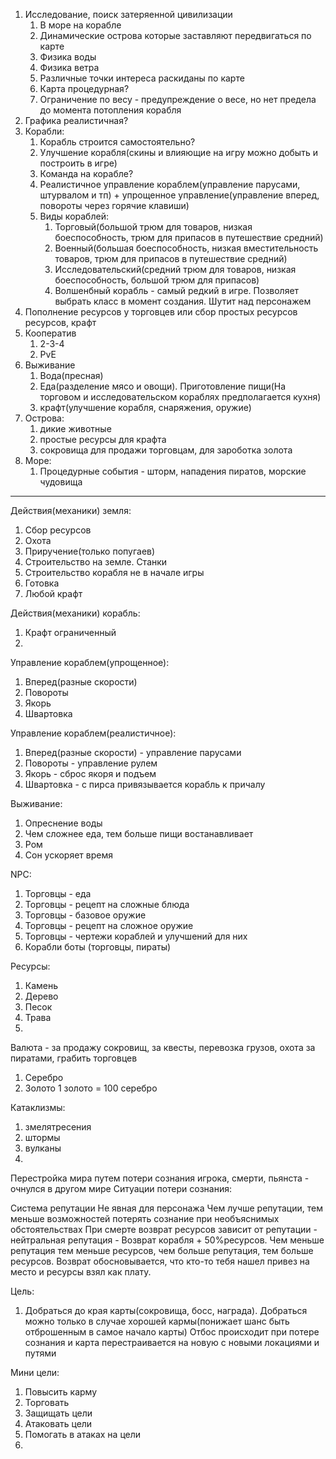 1. Исследование, поиск затеряенной цивилизации
   1. В море на корабле
   2. Динамические острова которые заставляют передвигаться по карте
   4. Физика воды
   5. Физика ветра
   6. Различные точки интереса раскиданы по карте
   7. Карта процедурная?
   8. Ограничение по весу - предупреждение о весе, но нет предела до момента потопления корабля
2. Графика реалистичная?
3. Корабли:
   1. Корабль строится самостоятельно?
   2. Улучшение корабля(скины и влияющие на игру можно добыть и построить в игре)
   3. Команда на корабле?
   4. Реалистичное управление кораблем(управление парусами, штурвалом и тп) + упрощенное управление(управление вперед, повороты через горячие клавиши)
   5. Виды кораблей:
      1. Торговый(большой трюм для товаров, низкая боеспособность, трюм для припасов в путешествие средний)
      2. Военный(большая боеспособность, низкая вместительность товаров, трюм для припасов в путешествие средний)
      3. Исследовательский(средний трюм для товаров, низкая боеспособность, большой трюм для припасов)
      4. Волшенбный корабль - самый редкий в игре. Позволяет выбрать класс в момент создания. Шутит над персонажем
4. Пополнение ресурсов у торговцев или сбор простых ресурсов ресурсов, крафт
5. Кооператив
   1. 2-3-4
   2. PvE
6. Выживание
   1. Вода(пресная)
   2. Еда(разделение мясо и овощи). Приготовление пищи(На торговом и исследовательском кораблях предполагается кухня)
   3. крафт(улучшение корабля, снаряжения, оружие)
7. Острова:
   1. дикие животные
   2. простые ресурсы для крафта
   3. сокровища для продажи торговцам, для зароботка золота
8. Море:
   1. Процедурные события - шторм, нападения пиратов, морские чудовища

________

Действия(механики) земля:
1. Сбор ресурсов
2. Охота
3. Приручение(только попугаев)
4. Строительство на земле. Станки
5. Строительство корабля не в начале игры
6. Готовка
7. Любой крафт

Действия(механики) корабль:
1. Крафт ограниченный
2. 

Управление кораблем(упрощенное):
1. Вперед(разные скорости)
2. Повороты
3. Якорь
4. Швартовка

Управление кораблем(реалистичное):
1. Вперед(разные скорости) - управление парусами
2. Повороты - управление рулем
3. Якорь - сброс якоря и подъем
4. Швартовка - с пирса привязывается корабль к причалу

Выживание:
1. Опреснение воды
2. Чем сложнее еда, тем больше пищи востанавливает
3. Ром
4. Сон ускоряет время

NPC:
1. Торговцы - еда
2. Торговцы - рецепт на сложные блюда
3. Торговцы - базовое оружие
4. Торговцы - рецепт на сложное оружие
5. Торговцы - чертежи кораблей и улучшений для них
6. Корабли боты (торговцы, пираты)

Ресурсы:
1. Камень
2. Дерево
3. Песок
4. Трава
5. 

Валюта - за продажу сокровищ, за квесты, перевозка грузов, охота за пиратами, грабить торговцев
1. Серебро
2. Золото 1 золото = 100 серебро

Катаклизмы:
1. змелятресения
2. штормы
3. вулканы
4. 

Перестройка мира путем потери сознания игрока, смерти, пьянста - очнулся в другом мире
Ситуации потери сознания:

Система репутации
Не явная для персонажа
Чем лучше репутации, тем меньше возможностей потерять сознание при необъяснимых обстоятельствах
При смерте возврат ресурсов зависит от репутации - нейтральная репутация - Возврат корабля + 50%ресурсов. Чем меньше репутация тем меньше ресурсов, чем больше репутация, тем больше ресурсов. Возврат обосновывается, что кто-то тебя нашел привез на место и ресурсы взял как плату.

Цель:
1. Добраться до края карты(сокровища, босс, награда).
   Добраться можно только в случае хорошей кармы(понижает шанс быть отброшенным в самое начало карты) Отбос происходит при потере сознания и карта перестраивается на новую с новыми локациями и путями

Мини цели:
1. Повысить карму
2. Торговать
3. Защищать цели
4. Атаковать цели
5. Помогать в атаках на цели
6. 
